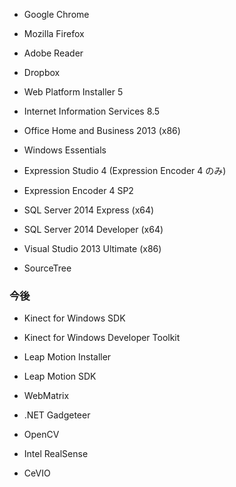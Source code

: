 * Google Chrome
* Mozilla Firefox
* Adobe Reader
* Dropbox

* Web Platform Installer 5
* Internet Information Services 8.5
* Office Home and Business 2013 (x86)
* Windows Essentials

* Expression Studio 4 (Expression Encoder 4 のみ)
* Expression Encoder 4 SP2
* SQL Server 2014 Express (x64)
* SQL Server 2014 Developer (x64)
* Visual Studio 2013 Ultimate (x86)
* SourceTree

### 今後
* Kinect for Windows SDK
* Kinect for Windows Developer Toolkit
* Leap Motion Installer
* Leap Motion SDK

* WebMatrix
* .NET Gadgeteer
* OpenCV
* Intel RealSense
* CeVIO
